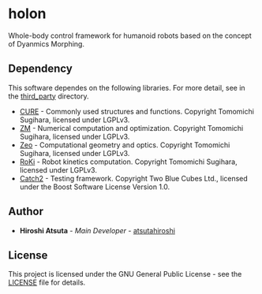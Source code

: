 # holon
Whole-body control framework for humanoid robots based on the concept of Dyanmics Morphing.

## Dependency
This software dependes on the following libraries. For more detail, see in the [third_party](third_party) directory.

  * [CURE](http://mi.ams.eng.osaka-u.ac.jp/software/cure.html) - Commonly used structures and functions. Copyright Tomomichi Sugihara, licensed under LGPLv3.
  * [ZM](http://mi.ams.eng.osaka-u.ac.jp/software/zm.html) - Numerical computation and optimization. Copyright Tomomichi Sugihara, licensed under LGPLv3.
  * [Zeo](http://mi.ams.eng.osaka-u.ac.jp/software/zeo.html) - Computational geometry and optics. Copyright Tomomichi Sugihara, licensed under LGPLv3.
  * [RoKi](http://mi.ams.eng.osaka-u.ac.jp/software/roki.html) - Robot kinetics computation. Copyright Tomomichi Sugihara, licensed under LGPLv3.
  * [Catch2](https://github.com/catchorg/Catch2) - Testing framework. Copyright Two Blue Cubes Ltd., licensed under the Boost Software License Version 1.0.

## Author
  * **Hiroshi Atsuta** - *Main Developer* - [atsutahiroshi](https://github.com/atsutahiroshi)

## License
This project is licensed under the GNU General Public License - see the [LICENSE](LICENSE) file for details.
